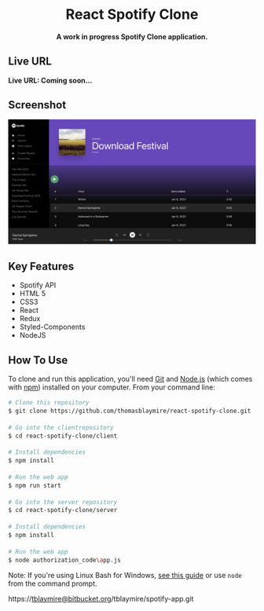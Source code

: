 <h1 align="center">
  React Spotify Clone
  <br>
</h1>

<h4 align="center">A work in progress Spotify Clone application.</h4>

## Live URL

<strong>Live URL: Coming soon...</strong>

## Screenshot

![](https://github.com/thomasblaymire/react-spotify-clone/blob/master/screenshot.png)

## Key Features

- Spotify API
- HTML 5
- CSS3
- React
- Redux
- Styled-Components
- NodeJS

## How To Use

To clone and run this application, you'll need [Git](https://git-scm.com) and [Node.js](https://nodejs.org/en/download/) (which comes with [npm](http://npmjs.com)) installed on your computer. From your command line:

```bash
# Clone this repository
$ git clone https://github.com/thomasblaymire/react-spotify-clone.git

# Go into the clientrepository
$ cd react-spotify-clone/client

# Install dependencies
$ npm install

# Run the web app
$ npm run start

# Go into the server repository
$ cd react-spotify-clone/server

# Install dependencies
$ npm install

# Run the web app
$ node authorization_code\app.js
```

Note: If you're using Linux Bash for Windows, [see this guide](https://www.howtogeek.com/261575/how-to-run-graphical-linux-desktop-applications-from-windows-10s-bash-shell/) or use `node` from the command prompt.

https://tblaymire@bitbucket.org/tblaymire/spotify-app.git
